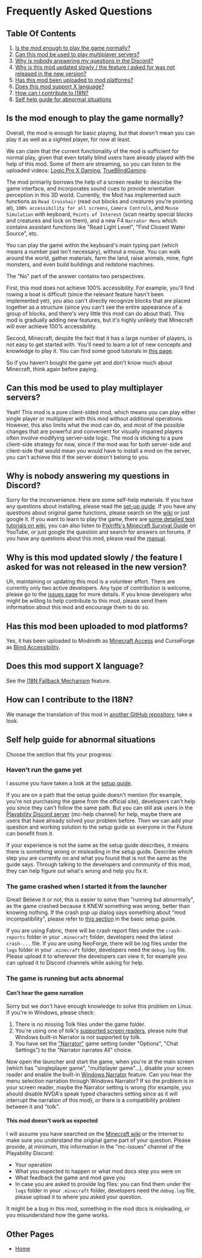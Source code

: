 # Frequently Asked Questions

## Table Of Contents

1. [Is the mod enough to play the game normally?](#is-the-mod-enough-to-play-the-game-normally)
2. [Can this mod be used to play multiplayer servers?](#can-this-mod-be-used-to-play-multiplayer-servers)
3. [Why is nobody answering my questions in the Discord?](#why-is-nobody-answering-my-questions-in-the-discord)
4. [Why is this mod updated slowly / the feature I asked for was not released in the new version?](#why-is-this-mod-updated-slowly--the-feature-i-asked-for-was-not-released-in-the-new-version)
5. [Has this mod been uploaded to mod platforms?](#has-this-mod-been-uploaded-to-mod-platforms)
6. [Does this mod support X language?](#does-this-mod-support-x-language)
7. [How can I contribute to I18N?](#how-can-i-contribute-to-i18n)
8. [Self help guide for abnormal situations](#self-help-guide-for-abnormal-situations)

## Is the mod enough to play the game normally?

Overall, the mod is enough for basic playing, but that doesn't mean you can play it as well as a sighted player, for now at least.

We can claim that the current functionality of the mod is sufficient for normal play, given that even totally blind users have already played with the help of this mod. Some of them are streaming, so you can listen to the uploaded videos: [Logic Pro X Gaming](https://www.youtube.com/@LogicProXGaming/search?query=minecraft), [TrueBlindGaming](https://www.youtube.com/@TrueBlindGaming/search?query=minecraft).

The mod primarily borrows the help of a screen reader to describe the game interface, and incorporates sound cues to provide orientation perception in this 3D world.
Currently, the Mod has implemented such functions as `Read Crosshair` (read out blocks and creatures you're pointing at), `100% accessibility for all screens`, `Camera Controls`, and `Mouse Simulation` with keyboard, `Points of Interest` (scan nearby special blocks and creatures and lock on them), and a new F4 `Narrator Menu` which contains assistant functions like "Read Light Level", "Find Closest Water Source", etc.

You can play the game within the keyboard's main typing part (which means a number pad isn't necessary), without a mouse. You can walk around the world, gather materials, farm the land, raise animals, mine, fight monsters, and even build buildings and redstone machines.

The "No" part of the answer contains two perspectives.

First, this mod does not achieve 100% accessibility.
For example, you'll find rowing a boat is difficult (since the relevant feature hasn't been implemented yet), you also can't directly recognize blocks that are placed together as a structure (since you can't see the entire appearance of a group of blocks, and there's very little this mod can do about that).
This mod is gradually adding new features, but it's highly unlikely that Minecraft will ever achieve 100% accessibility.

Second, Minecraft, despite the fact that it has a large number of players, is not easy to get started with. You'll need to learn a lot of new concepts and knowledge to play it. You can find some good tutorials in [this page](/docs/good-resources.md#tutorial-resources).

So if you haven't bought the game yet and don't know much about Minecraft, think again before paying.

## Can this mod be used to play multiplayer servers?

Yeah! This mod is a pure client-sided mod, which means you can play either single player or multiplayer with this mod without additional operations.
However, this also limits what the mod can do, and most of the possible changes that are powerful and convenient for visually impaired players often involve modifying server-side logic.
The mod is  sticking to a pure client-side strategy for now, since if the mod was for both server-side and client-side that would mean you would have to install a mod on the server, you can't achieve this if the server doesn't belong to you.

## Why is nobody answering my questions in Discord?

Sorry for the inconvenience. Here are some self-help materials.
If you have any questions about installing, please read the [set-up guide](/docs/setup/basic.md).
If you have any questions about original game functions, please search on the [wiki](https://minecraft.wiki/w/Special:Search?scope=internal) or just google it.
If you want to learn to play the game, there are [some detailed text tutorials on wiki](https://minecraft.wiki/w/Tutorials), you can also listen to [Pixlriffs's Minecraft Survival Guide](https://www.youtube.com/watch?v=VfpHTJsn9I4&list=PLgENJ0iY3XBjmydGuzYTtDwfxuR6lN8KC) on YouTube, or just google the question and search for answers on forums.
If you have any questions about this mod, please read the [manual](/README.md).

## Why is this mod updated slowly / the feature I asked for was not released in the new version?

Uh, maintaining or updating this mod is a volunteer effort.
There are currently only two active developers.
Any type of contribution is welcome, please go to the [issues page](https://github.com/khanshoaib3/minecraft-access/issues) for more details.
If you know developers who might be willing to help contribute to this mod, please send them information about this mod and encourage them to do so.

## Has this mod been uploaded to mod platforms?

Yes, it has been uploaded to Modrinth as [Minecraft Access](https://modrinth.com/mod/minecraft-access) and CurseForge as [Blind Accessibility](https://www.curseforge.com/minecraft/mc-mods/blind-accessibility).

## Does this mod support X language?

See the [I18N Fallback Mechanism](/docs/features.md#i18n-fallback-mechanism) feature.

## How can I contribute to the I18N?

We manage the translation of this mod in [another GitHub repository](https://github.com/khanshoaib3/minecraft-access-i18n#minecraft-access-i18n), take a look.

## Self help guide for abnormal situations

Choose the section that fits your progress:

### Haven't run the game yet

I assume you have taken a look at the [setup guide](/docs/setup/basic.md).

If you are on a path that the setup guide doesn't mention (for example, you're not purchasing the game from the official site), developers can't help you since they can't follow the same path.
But you can still ask users in the [Playability Discord server](https://discord.gg/yQjjsDqWQX) (mc-help channel) for help, maybe there are users that have already solved your problem before.
Then we can add your question and working solution to the setup guide so everyone in the Future can benefit from it.

If your experience is not the same as the setup guide describes, it means there is something wrong or misleading in the setup guide.
Describe which step you are currently on and what you found that is not the same as the guide says.
Through talking to the developers and community of this mod, they can help figure out what's wrong and help you fix it.

### The game crashed when I started it from the launcher

Great! Believe it or not, this is easier to solve than "running but abnormally", as the game crashed because it KNEW something was wrong, better than knowing nothing.
If the crash pop up dialog says something about "mod incompatibility", please refer to [this section](/docs/setup/basic.md#update-the-game-and-mods) in the basic setup guide.

If you are using Fabric, there will be crash report files under the `crash-reports` folder in your `.minecraft` folder, developers need the latest `crash-...` file.
If you are using NeoForge, there will be log files under the `logs` folder in your `.minecraft` folder, developers need the `debug.log` file.
Please upload it to wherever the developers can view it, for example you can upload it to Discord channels while asking for help.

### The game is running but acts abnormal

#### Can't hear the game narration

Sorry but we don't have enough knowledge to solve this problem on Linux.
If you're in Windows, please check:

1. There is no missing Tolk files under the game folder.
2. You're using one of tolk's [supported screen readers](https://github.com/ndarilek/tolk?tab=readme-ov-file#supported-screen-readers), please note that Windows built-in Narrator is not supported by tolk.
3. You have set the ["Narrator"](https://minecraft.wiki/w/Options#Chat_Settings) game setting (under "Options", "Chat Settings") to the "Narrator narrates All" choice.

Now open the launcher and start the game, when you're at the main screen (which has "singleplayer game", "multiplayer game"...), disable your screen reader and enable the built-in [Windows Narrator](https://support.microsoft.com/en-us/windows/complete-guide-to-narrator-e4397a0d-ef4f-b386-d8ae-c172f109bdb1) feature. Can you hear the menu selection narration through Windows Narrator? If so the problem is in your screen reader, maybe the Narrator setting is wrong (for example, you should disable NVDA's
speak typed characters setting since as it will interrupt the narration of this mod), or there is a compatibility problem between it and "tolk".

#### This mod doesn't work as expected

I will assume you have searched on the [Minecraft wiki](https://minecraft.wiki) or the Internet to make sure you understand the original game part of your question.
Please provide, at minimum, this information in the "mc-issues" channel of the Playability Discord:

* Your operation
* What you expected to happen or what mod docs step you were on
* What feedback the game and mod gave you
* In case you are asked to provide log files: you can find them under the `logs` folder in your `.minecraft` folder, developers need the `debug.log` file, please upload it to where you asked your question.

It might be a bug in this mod, something in the mod docs is misleading, or you misunderstand how the game works.

## Other Pages

* [Home](/README.md)